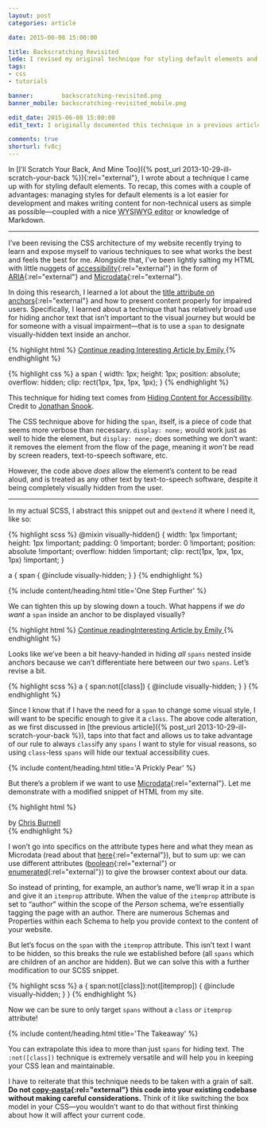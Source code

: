 ```yaml
---
layout: post
categories: article

date: 2015-06-08 15:00:00

title: Backscratching Revisited
lede: I revised my original technique for styling default elements and took it a step further to scratch the greatest number of backs.
tags:
- css
- tutorials

banner:        backscratching-revisited.png
banner_mobile: backscratching-revisited_mobile.png

edit_date: 2015-06-08 15:00:00
edit_text: I originally documented this technique in a previous article, <a href="/article/ill-scratch-your-back">I’ll Scratch Your Back, And Mine Too</a>, but have updated the techniques and explanation here to reflect accessibility needs and to better convey the message.

comments: true
shorturl: fv8cj
---
```



In [I’ll Scratch Your Back, And Mine Too]({% post_url 2013-10-29-ill-scratch-your-back %}){:rel="external"}, I wrote about a technique I came up with for styling default elements. To recap, this comes with a couple of advantages: managing styles for default elements is a lot easier for development and makes writing content for non-technical users as simple as possible—coupled with a nice <abbr title="What You See Is What You Get">WYSIWYG editor</abbr> or knowledge of Markdown.


--------


I’ve been revising the CSS architecture of my website recently trying to learn and expose myself to various techniques to see what works the best and feels the best for me. Alongside that, I’ve been lightly salting my HTML with little nuggets of [accessibility](http://a11yproject.com/){:rel="external"} in the form of [ARIA](http://html5doctor.com/using-aria-in-html/){:rel="external"} and [Microdata](http://schema.org/docs/documents.html){:rel="external"}.

In doing this research, I learned a lot about the [title attribute on anchors](https://silktide.com/i-thought-title-text-improved-accessibility-i-was-wrong/){:rel="external"} and how to present content properly for impaired users. Specifically, I learned about a technique that has relatively broad use for hiding anchor text that isn’t important to the visual journey but would be for someone with a visual impairment—that is to use a `span` to designate visually-hidden text inside an anchor.

{% highlight html %}
<a href="/article/interesting-article">
    <span>Continue reading </span>Interesting Article by Emily
</a>
{% endhighlight %}

{% highlight css %}
a span {
    width:  1px;
    height: 1px;
    position: absolute;
    overflow: hidden;
    clip: rect(1px, 1px, 1px, 1px);
}
{% endhighlight %}

<aside><p>This technique for hiding text comes from <a rel="external" href="https://snook.ca/archives/html_and_css/hiding-content-for-accessibility">Hiding Content for Accessibility</a>. Credit to <a rel="external" href="https://snook.ca/">Jonathan Snook</a>.</p></aside>

The CSS technique above for hiding the `span`, itself, is a piece of code that seems more verbose than necessary. `display: none;` would work just as well to hide the element, but `display: none;` does something we don’t want: it removes the element from the flow of the page, meaning it *won’t* be read by screen readers, text-to-speech software, etc.

However, the code above *does* allow the element’s content to be read aloud, and is treated as any other text by text-to-speech software, despite it being completely visually hidden from the user.


--------


In my actual SCSS, I abstract this snippet out and `@extend` it where I need it, like so:

{% highlight scss %}
@mixin visually-hidden() {
    width:  1px !important;
    height: 1px !important;
    padding: 0 !important;
    border: 0 !important;
    position: absolute !important;
    overflow: hidden !important;
    clip: rect(1px, 1px, 1px, 1px) !important;
}

a {
    span {
        @include visually-hidden;
    }
}
{% endhighlight %}


{% include content/heading.html title='One Step Further' %}

We can tighten this up by slowing down a touch. What happens if we *do want* a `span` inside an anchor to be displayed visually?

{% highlight html %}
<a href="/article/interesting-article">
    <span>Continue reading</span>Interesting Article by <span class="author--emily">Emily</span>
</a>
{% endhighlight %}

Looks like we’ve been a bit heavy-handed in hiding *all* `spans` nested inside anchors because we can’t differentiate here between our two `spans`. Let’s revise a bit.

{% highlight scss %}
a {
    span:not([class]) {
        @include visually-hidden;
    }
}
{% endhighlight %}

Since I know that if I have the need for a `span` to change some visual style, I will want to be specific enough to give it a `class`. The above code alteration, as we first discussed in [the previous article]({% post_url 2013-10-29-ill-scratch-your-back %}), taps into that fact and allows us to take advantage of our rule to always `class`ify any `spans` I want to style for visual reasons, so using `class`-less `spans` will hide our textual accessibility cues.


{% include content/heading.html title='A Prickly Pear' %}

But there’s a problem if we want to use [Microdata](http://schema.org/docs/documents.html){:rel="external"}. Let me demonstrate with a modified snippet of HTML from my site.

{% highlight html %}
<aside class="author" itemscope itemtype="http://schema.org/Person">
    <div class="author-name">
        by <a href="/about/">
               <span itemprop="author">Chris Burnell</span>
           </a>
    </div>
</aside>
{% endhighlight %}

I won’t go into specifics on the attribute types here and what they mean as Microdata (read about that [here](https://schema.org/Person){:rel="external"}), but to sum up: we can use different attributes ([boolean](https://html.spec.whatwg.org/#boolean-attributes){:rel="external"} or [enumerated](https://html.spec.whatwg.org/#keywords-and-enumerated-attributes){:rel="external"}) to give the browser context about our data.

So instead of printing, for example, an author’s name, we’ll wrap it in a `span` and give it an `itemprop` attribute. When the value of the `itemprop` attribute is set to <q>author</q> within the scope of the *Person* schema, we’re essentially tagging the page with an author. There are numerous Schemas and Properties within each Schema to help you provide context to the content of your website.

But let’s focus on the `span` with the `itemprop` attribute. This isn’t text I want to be hidden, so this breaks the rule we established before (all `spans` which are children of an anchor are hidden). But we can solve this with a further modification to our SCSS snippet.

{% highlight scss %}
a {
    span:not([class]):not([itemprop]) {
        @include visually-hidden;
    }
}
{% endhighlight %}

Now we can be sure to only target `spans` without a `class` *or* `itemprop` attribute!


{% include content/heading.html title='The Takeaway' %}

You can extrapolate this idea to more than just `spans` for hiding text. The `:not([class])` technique is extremely versatile and will help you in keeping your CSS lean and maintainable.

I have to reiterate that this technique needs to be taken with a grain of salt. **Do not [copy-pasta](https://gifs.chrisburnell.com/copypasta.gif "Copy and Paste"){:rel="external"} this code into your existing codebase without making careful considerations.** Think of it like switching the box model in your CSS—you wouldn’t want to do that without first thinking about how it will affect your current code.
